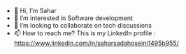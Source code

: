 - 👋 Hi, I’m Sahar
- 👀 I’m interested in Software development
- 💞️ I’m looking to collaborate on tech discussions
- 📫 How to reach me? This is my LinkedIn profile : https://www.linkedin.com/in/saharsadahoseini1495b955/

<!---
saharHsn/saharHsn is a ✨ special ✨ repository because its `README.md` (this file) appears on your GitHub profile.
You can click the Preview link to take a look at your changes.
--->
